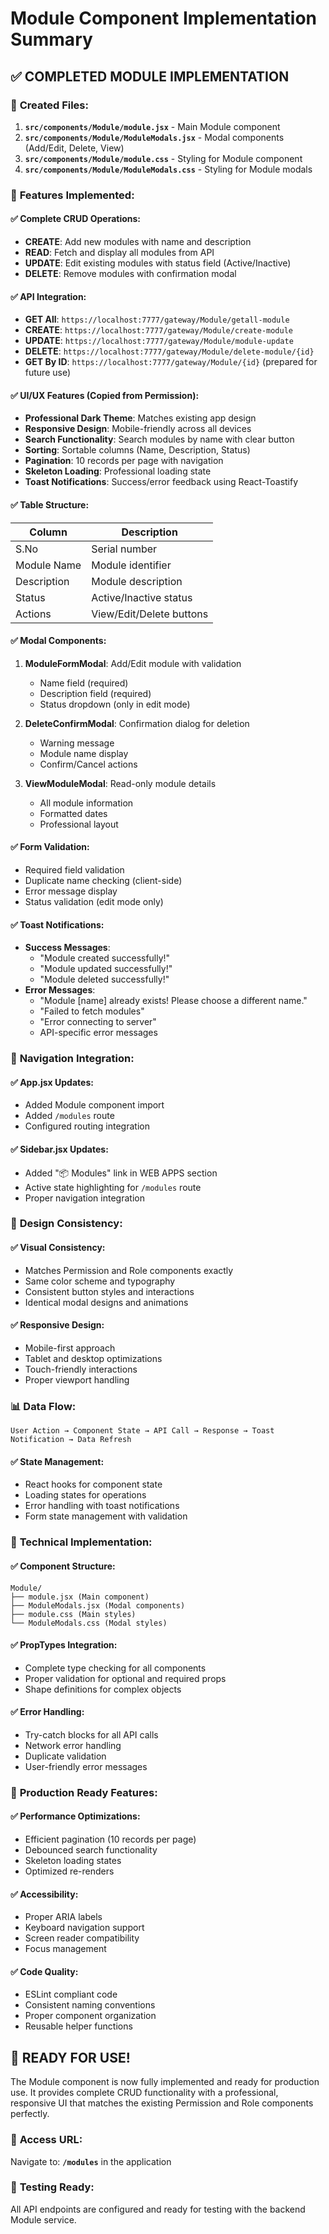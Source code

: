 # Module Component Implementation Summary

## ✅ COMPLETED MODULE IMPLEMENTATION

### 📁 **Created Files:**
1. **`src/components/Module/module.jsx`** - Main Module component
2. **`src/components/Module/ModuleModals.jsx`** - Modal components (Add/Edit, Delete, View)
3. **`src/components/Module/module.css`** - Styling for Module component
4. **`src/components/Module/ModuleModals.css`** - Styling for Module modals

### 🎯 **Features Implemented:**

#### ✅ **Complete CRUD Operations:**
- **CREATE**: Add new modules with name and description
- **READ**: Fetch and display all modules from API
- **UPDATE**: Edit existing modules with status field (Active/Inactive)
- **DELETE**: Remove modules with confirmation modal

#### ✅ **API Integration:**
- **GET All**: `https://localhost:7777/gateway/Module/getall-module`
- **CREATE**: `https://localhost:7777/gateway/Module/create-module`
- **UPDATE**: `https://localhost:7777/gateway/Module/module-update`
- **DELETE**: `https://localhost:7777/gateway/Module/delete-module/{id}`
- **GET By ID**: `https://localhost:7777/gateway/Module/{id}` (prepared for future use)

#### ✅ **UI/UX Features (Copied from Permission):**
- **Professional Dark Theme**: Matches existing app design
- **Responsive Design**: Mobile-friendly across all devices
- **Search Functionality**: Search modules by name with clear button
- **Sorting**: Sortable columns (Name, Description, Status)
- **Pagination**: 10 records per page with navigation
- **Skeleton Loading**: Professional loading state
- **Toast Notifications**: Success/error feedback using React-Toastify

#### ✅ **Table Structure:**
| Column | Description |
|--------|-------------|
| S.No | Serial number |
| Module Name | Module identifier |
| Description | Module description |
| Status | Active/Inactive status |
| Actions | View/Edit/Delete buttons |

#### ✅ **Modal Components:**
1. **ModuleFormModal**: Add/Edit module with validation
   - Name field (required)
   - Description field (required)
   - Status dropdown (only in edit mode)
   
2. **DeleteConfirmModal**: Confirmation dialog for deletion
   - Warning message
   - Module name display
   - Confirm/Cancel actions
   
3. **ViewModuleModal**: Read-only module details
   - All module information
   - Formatted dates
   - Professional layout

#### ✅ **Form Validation:**
- Required field validation
- Duplicate name checking (client-side)
- Error message display
- Status validation (edit mode only)

#### ✅ **Toast Notifications:**
- **Success Messages**:
  - "Module created successfully!"
  - "Module updated successfully!"
  - "Module deleted successfully!"
- **Error Messages**:
  - "Module [name] already exists! Please choose a different name."
  - "Failed to fetch modules"
  - "Error connecting to server"
  - API-specific error messages

### 🔄 **Navigation Integration:**

#### ✅ **App.jsx Updates:**
- Added Module component import
- Added `/modules` route
- Configured routing integration

#### ✅ **Sidebar.jsx Updates:**
- Added "📦 Modules" link in WEB APPS section
- Active state highlighting for `/modules` route
- Proper navigation integration

### 🎨 **Design Consistency:**

#### ✅ **Visual Consistency:**
- Matches Permission and Role components exactly
- Same color scheme and typography
- Consistent button styles and interactions
- Identical modal designs and animations

#### ✅ **Responsive Design:**
- Mobile-first approach
- Tablet and desktop optimizations
- Touch-friendly interactions
- Proper viewport handling

### 📊 **Data Flow:**

```
User Action → Component State → API Call → Response → Toast Notification → Data Refresh
```

#### ✅ **State Management:**
- React hooks for component state
- Loading states for operations
- Error handling with toast notifications
- Form state management with validation

### 🔧 **Technical Implementation:**

#### ✅ **Component Structure:**
```
Module/
├── module.jsx (Main component)
├── ModuleModals.jsx (Modal components)
├── module.css (Main styles)
└── ModuleModals.css (Modal styles)
```

#### ✅ **PropTypes Integration:**
- Complete type checking for all components
- Proper validation for optional and required props
- Shape definitions for complex objects

#### ✅ **Error Handling:**
- Try-catch blocks for all API calls
- Network error handling
- Duplicate validation
- User-friendly error messages

### 🚀 **Production Ready Features:**

#### ✅ **Performance Optimizations:**
- Efficient pagination (10 records per page)
- Debounced search functionality
- Skeleton loading states
- Optimized re-renders

#### ✅ **Accessibility:**
- Proper ARIA labels
- Keyboard navigation support
- Screen reader compatibility
- Focus management

#### ✅ **Code Quality:**
- ESLint compliant code
- Consistent naming conventions
- Proper component organization
- Reusable helper functions

## 🎉 **READY FOR USE!**

The Module component is now fully implemented and ready for production use. It provides complete CRUD functionality with a professional, responsive UI that matches the existing Permission and Role components perfectly.

### 🔗 **Access URL:**
Navigate to: **`/modules`** in the application

### 🧪 **Testing Ready:**
All API endpoints are configured and ready for testing with the backend Module service.
